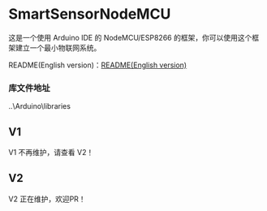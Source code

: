 # SmartSensorNodeMCU

这是一个使用 Arduino IDE 的 NodeMCU/ESP8266 的框架，你可以使用这个框架建立一个最小物联网系统。

README(English version)：[README(English version)](README.md)

### 库文件地址

..\Arduino\libraries


## V1

V1 不再维护，请查看 V2！

## V2

V2 正在维护，欢迎PR！